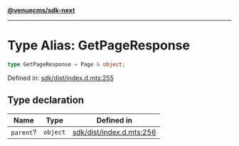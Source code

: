 [**@venuecms/sdk-next**](../Index.md)

***

# Type Alias: GetPageResponse

```ts
type GetPageResponse = Page & object;
```

Defined in: [sdk/dist/index.d.mts:255](https://github.com/venuecms/sdk/blob/dfe07bbbcbeec8ddfda43f5a7fc98ecc9dc8ce66/packages/sdk/dist/index.d.mts#L255)

## Type declaration

| Name | Type | Defined in |
| ------ | ------ | ------ |
| `parent`? | `object` | [sdk/dist/index.d.mts:256](https://github.com/venuecms/sdk/blob/dfe07bbbcbeec8ddfda43f5a7fc98ecc9dc8ce66/packages/sdk/dist/index.d.mts#L256) |
